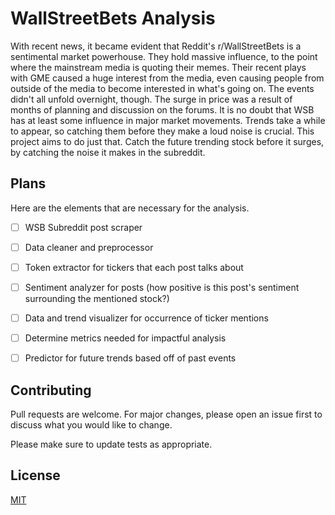 # WallStreetBets Analysis

With recent news, it became evident that Reddit's r/WallStreetBets is a sentimental market powerhouse. They hold massive influence, to the point where the mainstream media is quoting their memes. Their recent plays with GME caused a huge interest from the media, even causing people from outside of the media to become interested in what's going on. The events didn't all unfold overnight, though. The surge in price was a result of months of planning and discussion on the forums. It is no doubt that WSB has at least some influence in major market movements. Trends take a while to appear, so catching them before they make a loud noise is crucial. This project aims to do just that. Catch the future trending stock before it surges, by catching the noise it makes in the subreddit.

## Plans

Here are the elements that are necessary for the analysis.

- [ ] WSB Subreddit post scraper
- [ ] Data cleaner and preprocessor
- [ ] Token extractor for tickers that each post talks about
- [ ] Sentiment analyzer for posts (how positive is this post's sentiment surrounding the mentioned stock?)
- [ ] Data and trend visualizer for occurrence of ticker mentions
- [ ] Determine metrics needed for impactful analysis
- [ ] Predictor for future trends based off of past events


## Contributing
Pull requests are welcome. For major changes, please open an issue first to discuss what you would like to change.

Please make sure to update tests as appropriate.

## License
[MIT](https://choosealicense.com/licenses/mit/)
